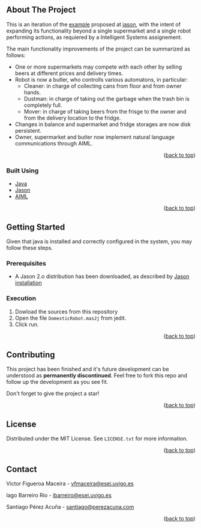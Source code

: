 ## About The Project

This is an iteration of the [example](https://github.com/jason-lang/jason/tree/master/examples/domestic-robot) proposed at [jason](https://github.com/jason-lang/jason), with the intent of expanding its functionality beyond a single supermarket and a single robot performing actions, as requiered by a Intelligent Systems assignement.

The main functionality improvements of the project can be summarized as follows:

* One or more supermarkets may compete with each other by selling beers at different prices and delivery times.
* Robot is now a butler, who controlls various automatons, in particular:
  * Cleaner: in charge of collecting cans from floor and from owner hands.
  * Dustman: in charge of taking out the garbage when the trash bin is completely full.
  * Mover: in charge of taking beers from the frisge to the owner and from the delivery location to the fridge.
* Changes in balance and supermarket and fridge storages are now disk persistent.
* Owner, supermarket and butler now implement natural language communications through AIML.

<p align="right">(<a href="#top">back to top</a>)</p>

### Built Using

* [Java](https://www.java.com/)
* [Jason](https://github.com/jason-lang/jason/)
* [AIML](http://www.aiml.foundation/)

<p align="right">(<a href="#top">back to top</a>)</p>

## Getting Started

Given that java is installed and correctly configured in the system, you may follow these steps.

### Prerequisites

* A Jason 2.o distribution has been downloaded, as described by [Jason installation](http://www.aiml.foundation/)

### Execution

1. Dowload the sources from this repository
2. Open the file `DomesticRobot.mas2j` from jedit.
3. Click run.

<p align="right">(<a href="#top">back to top</a>)</p>

## Contributing

This project has been finished and it's future development can be understood as **permanently discontinued**. Feel free to fork this repo and follow up the development as you see fit.

Don't forget to give the project a star!

<p align="right">(<a href="#top">back to top</a>)</p>

## License

Distributed under the MIT License. See `LICENSE.txt` for more information.

<p align="right">(<a href="#top">back to top</a>)</p>

## Contact

Victor Figueroa Maceira - vfmaceira@esei.uvigo.es

Iago Barreiro Río - ibarreiro@esei.uvigo.es

Santiago Pérez Acuña - santiago@perezacuna.com

<p align="right">(<a href="#top">back to top</a>)</p>